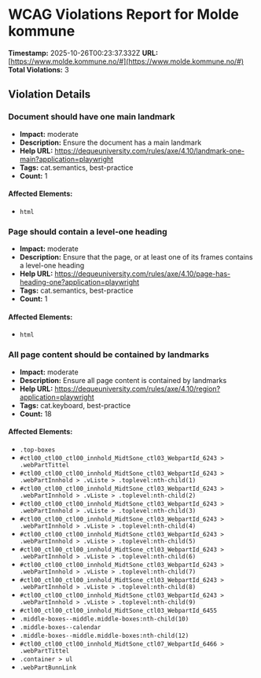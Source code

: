 # WCAG Violations Report for Molde kommune

**Timestamp:** 2025-10-26T00:23:37.332Z
**URL:** [https://www.molde.kommune.no/#](https://www.molde.kommune.no/#)
**Total Violations:** 3

## Violation Details

### Document should have one main landmark

- **Impact:** moderate
- **Description:** Ensure the document has a main landmark
- **Help URL:** https://dequeuniversity.com/rules/axe/4.10/landmark-one-main?application=playwright
- **Tags:** cat.semantics, best-practice
- **Count:** 1

#### Affected Elements:

- `html`

### Page should contain a level-one heading

- **Impact:** moderate
- **Description:** Ensure that the page, or at least one of its frames contains a level-one heading
- **Help URL:** https://dequeuniversity.com/rules/axe/4.10/page-has-heading-one?application=playwright
- **Tags:** cat.semantics, best-practice
- **Count:** 1

#### Affected Elements:

- `html`

### All page content should be contained by landmarks

- **Impact:** moderate
- **Description:** Ensure all page content is contained by landmarks
- **Help URL:** https://dequeuniversity.com/rules/axe/4.10/region?application=playwright
- **Tags:** cat.keyboard, best-practice
- **Count:** 18

#### Affected Elements:

- `.top-boxes`
- `#ctl00_ctl00_ctl00_innhold_MidtSone_ctl03_WebpartId_6243 > .webPartTittel`
- `#ctl00_ctl00_ctl00_innhold_MidtSone_ctl03_WebpartId_6243 > .webPartInnhold > .vListe > .toplevel:nth-child(1)`
- `#ctl00_ctl00_ctl00_innhold_MidtSone_ctl03_WebpartId_6243 > .webPartInnhold > .vListe > .toplevel:nth-child(2)`
- `#ctl00_ctl00_ctl00_innhold_MidtSone_ctl03_WebpartId_6243 > .webPartInnhold > .vListe > .toplevel:nth-child(3)`
- `#ctl00_ctl00_ctl00_innhold_MidtSone_ctl03_WebpartId_6243 > .webPartInnhold > .vListe > .toplevel:nth-child(4)`
- `#ctl00_ctl00_ctl00_innhold_MidtSone_ctl03_WebpartId_6243 > .webPartInnhold > .vListe > .toplevel:nth-child(5)`
- `#ctl00_ctl00_ctl00_innhold_MidtSone_ctl03_WebpartId_6243 > .webPartInnhold > .vListe > .toplevel:nth-child(6)`
- `#ctl00_ctl00_ctl00_innhold_MidtSone_ctl03_WebpartId_6243 > .webPartInnhold > .vListe > .toplevel:nth-child(7)`
- `#ctl00_ctl00_ctl00_innhold_MidtSone_ctl03_WebpartId_6243 > .webPartInnhold > .vListe > .toplevel:nth-child(8)`
- `#ctl00_ctl00_ctl00_innhold_MidtSone_ctl03_WebpartId_6243 > .webPartInnhold > .vListe > .toplevel:nth-child(9)`
- `#ctl00_ctl00_ctl00_innhold_MidtSone_ctl03_WebpartId_6455`
- `.middle-boxes--middle.middle-boxes:nth-child(10)`
- `.middle-boxes--calendar`
- `.middle-boxes--middle.middle-boxes:nth-child(12)`
- `#ctl00_ctl00_ctl00_innhold_MidtSone_ctl07_WebpartId_6466 > .webPartTittel`
- `.container > ul`
- `.webPartBunnLink`
